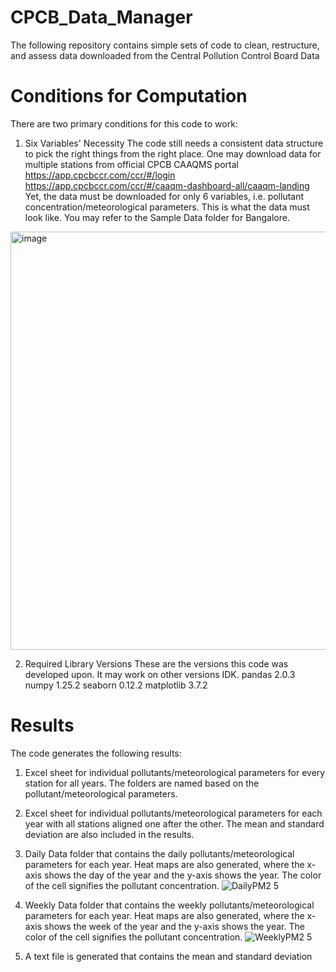 # CPCB_Data_Manager
The following repository contains simple sets of code to clean, restructure, and assess data downloaded from the Central Pollution Control Board Data

# Conditions for Computation
There are two primary conditions for this code to work:

1. Six Variables' Necessity
The code still needs a consistent data structure to pick the right things from the right place. One may download data for multiple stations from official CPCB CAAQMS portal [https://app.cpcbccr.com/ccr/#/login ](https://app.cpcbccr.com/ccr/#/caaqm-dashboard-all/caaqm-landing)https://app.cpcbccr.com/ccr/#/caaqm-dashboard-all/caaqm-landing
Yet, the data must be downloaded for only 6 variables, i.e. pollutant concentration/meteorological parameters.
This is what the data must look like. You may refer to the Sample Data folder for Bangalore. 
<img width="669" alt="image" src="https://github.com/NotnirwaN/CPCB_Data_Manager/assets/106248449/52f84ccc-7eb2-4704-b2a9-4a2d7cf969ea">

2. Required Library Versions
These are the versions this code was developed upon. It may work on other versions IDK.
  pandas  2.0.3
  numpy  1.25.2
  seaborn 0.12.2
  matplotlib 3.7.2
  
# Results
The code generates the following results:
1. Excel sheet for individual pollutants/meteorological parameters for every station for all years. The folders are named based on the pollutant/meteorological parameters.
2. Excel sheet for individual pollutants/meteorological parameters for each year with all stations aligned one after the other. The mean and standard deviation are also included in the results.
3. Daily Data folder that contains the daily pollutants/meteorological parameters for each year. Heat maps are also generated, where the x-axis shows the day of the year and the y-axis shows the year. The color of the cell signifies the pollutant concentration.
![DailyPM2 5](https://github.com/NotnirwaN/CPCB_Data_Manager/assets/106248449/df6aed8c-d6cc-4eb6-b0e7-eef0e7a70693)

4. Weekly Data folder that contains the weekly pollutants/meteorological parameters for each year. Heat maps are also generated, where the x-axis shows the week of the year and the y-axis shows the year. The color of the cell signifies the pollutant concentration.
![WeeklyPM2 5](https://github.com/NotnirwaN/CPCB_Data_Manager/assets/106248449/c6affea5-6865-4608-a861-c95067759953)

6. A text file is generated that contains the mean and standard deviation 

